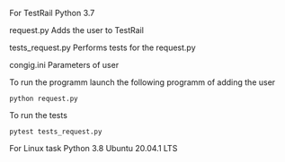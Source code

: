 
For TestRail
Python 3.7

request.py 
Adds the user to TestRail

tests_request.py
Performs tests for the request.py

congig.ini
Parameters of user

To run the programm launch the following programm of adding the user
```
python request.py
```
To run the tests 
```
pytest tests_request.py
```

For Linux task
Python 3.8
Ubuntu 20.04.1 LTS


